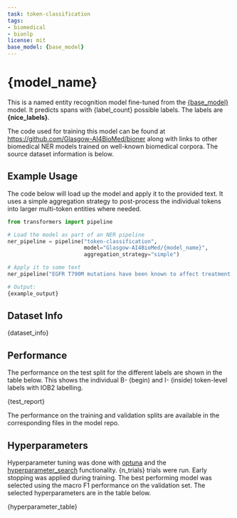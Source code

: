 ```yaml
---
task: token-classification
tags:
- biomedical
- bionlp
license: mit
base_model: {base_model}
---
```


# {model_name}

This is a named entity recognition model fine-tuned from the [{base_model}](https://huggingface.co/{base_model}) model. It predicts spans with {label_count} possible labels. The labels are **{nice_labels}**.

The code used for training this model can be found at https://github.com/Glasgow-AI4BioMed/bioner along with links to other biomedical NER models trained on well-known biomedical corpora. The source dataset information is below.

## Example Usage

The code below will load up the model and apply it to the provided text. It uses a simple aggregation strategy to post-process the individual tokens into larger multi-token entities where needed.

```python
from transformers import pipeline

# Load the model as part of an NER pipeline
ner_pipeline = pipeline("token-classification", 
                        model="Glasgow-AI4BioMed/{model_name}",
                        aggregation_strategy="simple")

# Apply it to some text
ner_pipeline("EGFR T790M mutations have been known to affect treatment outcomes for NSCLC patients receiving erlotinib.")

# Output:
{example_output}
```

## Dataset Info

{dataset_info}

## Performance

The performance on the test split for the different labels are shown in the table below. This shows the individual B- (begin) and I- (inside) token-level labels with IOB2 labelling.

{test_report}

The performance on the training and validation splits are available in the corresponding files in the model repo.

## Hyperparameters

Hyperparameter tuning was done with [optuna](https://optuna.org/) and the [hyperparameter_search](https://huggingface.co/docs/transformers/en/hpo_train) functionality. {n_trials} trials were run. Early stopping was applied during training. The best performing model was selected using the macro F1 performance on the validation set. The selected hyperparameters are in the table below.

{hyperparameter_table}
